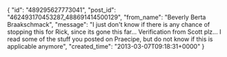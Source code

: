  {
   "id": "489295627773041",
   "post_id": "462493170453287_488691414500129",
   "from_name": "Beverly Berta Braakschmack",
   "message": "I just don't know if there is any chance of stopping this for Rick, since its gone this far... Verification from Scott plz... I read some of the stuff you posted on Praecipe, but do not know if this is applicable anymore",
   "created_time": "2013-03-07T09:18:31+0000"
 }
